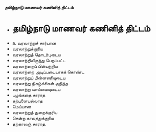 **தமிழ்நாடு மாணவர் கணினித் திட்டம்**
- # தமிழ்நாடு மாணவர் கணினித் திட்டம்
- a. வரலாற்றுச் சார்பான
- வரலாற்றுக்குரிய
- வரலாற்றுத் தொடர்புடைய
- வரலாற்றிலிருந்து பெறப்பட்ட
- வரலாற்றைப் பின்பற்றிய
- வரலாற்றை அடிப்படையாகக் கொண்ட
- வரலாற்றுப் பின்னணியுடைய
- வரலாற்று நிகழ்ச்சிகள் குறித்த
- வரலாற்று வாய்மையுடைய
- பழங்கதை சாராத
- கற்பனையல்லாத
- மெய்யான
- வரலாற்றுத் துறைக்குரிய
- சென்ற காலத்துக்குரிய
- தற்காலஞ் சாராத.

